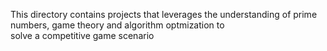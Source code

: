 This directory contains projects that leverages the understanding of prime numbers, game theory and algorithm optmization to <br/>
solve a competitive game scenario

